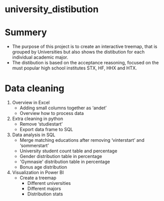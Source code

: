 # university_distibution

# Summery

* The purpose of this project is to create an interactive treemap, that is grouped by Universities but also shows the distibution for each individual academic major. 
* The distibution is based on the acceptance reasoning, focused on the must popular high school institutes STX, HF, HHX and HTX. 

# Data cleaning
1. Overview in Excel
    -  Adding small columns together as ‘andet’
    -  Overview how to process data
2. Extra cleaning in python
    - Remove ‘studiestart’
    - Export data frame to SQL
3. Data analysis in SQL
    - Merge matching educations after removing ‘vinterstart’ and ‘sommerstart’
    - University student count table and percentage
    - Gender distribution table in percentage
    - 'Gymnasie' distribution table in percentage
    - Bonus age distribution
4. Visualization in Power BI
    - Create a treemap
        - Different universities
        - Different majors
        - Distribution stats
